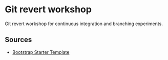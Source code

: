 # Git revert workshop

Git revert workshop for continuous integration and branching experiments.

## Sources

- [Bootstrap Starter Template](https://getbootstrap.com/docs/5.0/examples/starter-template/)
